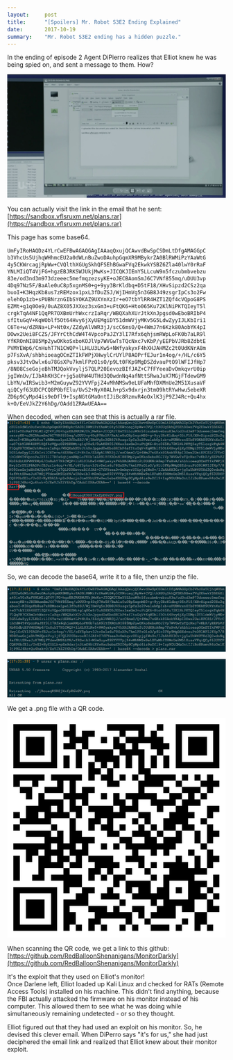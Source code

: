 ```yaml
---
layout:     post
title:      "[Spoilers] Mr. Robot S3E2 Ending Explained"
date:       2017-10-19
summary:    "Mr. Robot S3E2 ending has a hidden puzzle."
---
```


In the ending of episode 2 Agent DiPierro realizes that Elliot knew he was being spied on, and sent a message to them. How?

![The email](/images/3/email.png)

You can actually visit the link in the email that he sent: [https://sandbox.vflsruxm.net/plans.rar](https://sandbox.vflsruxm.net/plans.rar)

This page has some base64.
```
UmFyIRoHAQDz4YLrCwEFBwAGAQGAgIAAaqQxujQCAwvdBwSpCSDmLtDfgAMAGGpC
b3VhcUs5UjhqWHhmcEU2a0dWLnBuZwoDAuhpGqmXR9MBykrZA0BlRWMiPzYAaWtG
4y5CKWrcagjRpWw+CVQlthXGUgSkhQFSEhBGwaFVq2EkwkYSBZ6Zla40lwY0rRaF
YNLMIiQT4VjFG+hgzEBJRKSWJUkjMwKs+JICQKJIEmY5LLcuW9n5fczubmbvebzu
83e/od3nd3m973dzeeec5mefmqzezsyKE+oJECBAomSmJ6C7VNf855mq/uDUU3vp
4Dq97Nz5F/BaAle0uC8p5xgnMS0+g+9yy3BrKldbq+D5tF18/XHvSipzd2CSz2qa
buoI+K3HqzKb8us7zREMzox1pxL3fDuZSJ/WjIHmVg5n3GB8J49zsgrIpCs3o2Fw
elehOp1zb+sPUBNrznGIbSYOKAZ9UXYnXzIr+eO7tbYlRR4HZT1ZQf4cVQpoG8PS
EZMt+g1q0Oe9/0uAZ8X05JXXez3sxGm3+uFtQK6+Hto065Ku72KlNiPKTQIeyT5l
crgkTqA4NF1QqPR7OXBmUrhWxcrzIaRqr/WBQXahXUrJtkXnJpgsd0wEboBRIbP4
sfItuGqV+KqWOblf5Ot64Hvy6jXyUEMgiDY51dmWVjyMKv5G5LdwZyyIJLKbIri1
C6Te+w/dZRNa+LP+Nt0x/ZZdyAlVWR3jJ/scC6msO/Q+4WmJ7n6Kzk80AobYK4pI
DOwx2Uei8FCZS/JFYrCthCdW4T4VpcoPaJZY3lI7Rfx6qhjsmRWpLoFK0b7aLR9l
YfKROnNI885Mp2ywOKkoSxboKOJlVp7WVGwTsTQcNxc7vKbP/yEEPbVJRb8ZdbtE
PVMYEWp6/CnHuhT7N1CWQP+lLHLU3LKw5+NWfyakyxF4hXHJAHMZc2t0UdKNrA8m
p7FsXvA/shbhioeagOCmZTIkFWPjXHwylCrUYlP8AOPrfEJur1n4og/+/HL/c6Y5
pksv3JtvDwlx6u78GsXPu7kmlFPzO1sO/p9Lt0FKp9MgDSZdvauPtO9lWFIJfHp7
/8N08CseGojeBhTMJQokVvyljS7QLP20EevozBIfJAZ+C7fFYeeaDvOmkqvrU0ip
jgIWnUv/IJbAhKH3Cr+jg5aUhW4UTHd3Q0wdnNq4afNttSRwaJuX7MGjFTdewGM9
LbYN/wIRSwib3+M2mGuywZ92YVVFpjZ4vMhNMSw9eLUFaMhfDXMnUe2M51XusaVF
qiQCyf63UDCPCQ8P0bfElu/UvS2+NyX0ALh+pSx9dxrjn3tmO9htRYwHwu5ebeXR
ZD6p9CyMpd4is9eDfl9+IspNGtGMaOntIJiBc8RzmvR4oOxlK3jP9ZJ4Rc+Qu4hx
k+O/EeVJkZ2Y6hDg/OAdd1ZRAwUEAA==
```

When decoded, when can see that this is actually a rar file.  
![Decoded rar](/images/3/decode.png)

So, we can decode the base64, write it to a file, then unzip the file.  

![Writing file](/images/3/write.png)

![Unzipping file](/images/3/unrar.png)

We get a .png file with a QR code.

![QR code](/images/3/jBouaqK9R8jXxfpE6kGV.png)

When scanning the QR code, we get a link to this github: [https://github.com/RedBalloonShenanigans/MonitorDarkly](https://github.com/RedBalloonShenanigans/MonitorDarkly)

It's the exploit that they used on Elliot's monitor!  
Once Darlene left, Elliot loaded up Kali Linux and checked for RATs (Remote Access Tools) installed on his machine. This didn't find anything, because the FBI actually attacked the firmware on his monitor instead of his computer. This allowed them to see what he was doing while simultaneously remaining undetected - or so they thought.

Elliot figured out that they had used an exploit on his monitor. So, he devised this clever email. When DiPerro says "it's for us," she had just deciphered the email link and realized that Elliot knew about their monitor exploit.
